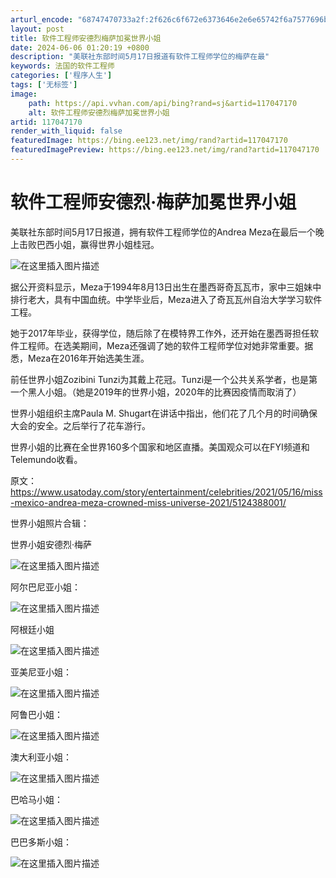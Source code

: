 ```yaml
---
arturl_encode: "68747470733a2f:2f626c6f672e6373646e2e6e65742f6a7577696b75616e672f:61727469636c652f64657461696c732f313137303437313730"
layout: post
title: 软件工程师安德烈梅萨加冕世界小姐
date: 2024-06-06 01:20:19 +0800
description: "美联社东部时间5月17日报道有软件工程师学位的梅萨在最"
keywords: 法国的软件工程师
categories: ['程序人生']
tags: ['无标签']
image:
    path: https://api.vvhan.com/api/bing?rand=sj&artid=117047170
    alt: 软件工程师安德烈梅萨加冕世界小姐
artid: 117047170
render_with_liquid: false
featuredImage: https://bing.ee123.net/img/rand?artid=117047170
featuredImagePreview: https://bing.ee123.net/img/rand?artid=117047170
---
```


# 软件工程师安德烈·梅萨加冕世界小姐

美联社东部时间5月17日报道，拥有软件工程师学位的Andrea Meza在最后一个晚上击败巴西小姐，赢得世界小姐桂冠。

![在这里插入图片描述](https://i-blog.csdnimg.cn/blog_migrate/9aa4705fcca281e352275eb0b84b5d91.png)

据公开资料显示，Meza于1994年8月13日出生在墨西哥奇瓦瓦市，家中三姐妹中排行老大，具有中国血统。中学毕业后，Meza进入了奇瓦瓦州自治大学学习软件工程。

她于2017年毕业，获得学位，随后除了在模特界工作外，还开始在墨西哥担任软件工程师。在选美期间，Meza还强调了她的软件工程师学位对她非常重要。据悉，Meza在2016年开始选美生涯。

前任世界小姐Zozibini Tunzi为其戴上花冠。Tunzi是一个公共关系学者，也是第一个黑人小姐。（她是2019年的世界小姐，2020年的比赛因疫情而取消了）

世界小姐组织主席Paula M. Shugart在讲话中指出，他们花了几个月的时间确保大会的安全。之后举行了花车游行。

世界小姐的比赛在全世界160多个国家和地区直播。美国观众可以在FYI频道和Telemundo收看。

原文：https://www.usatoday.com/story/entertainment/celebrities/2021/05/16/miss-mexico-andrea-meza-crowned-miss-universe-2021/5124388001/

世界小姐照片合辑：

世界小姐安德烈·梅萨
  
![在这里插入图片描述](https://i-blog.csdnimg.cn/blog_migrate/9e36cb17e202f1d4c91b50555af61189.png)
  
阿尔巴尼亚小姐：
  
![在这里插入图片描述](https://i-blog.csdnimg.cn/blog_migrate/9b560d80b04e6cf8bd32d0aa2d65e722.png)
  
阿根廷小姐
  
![在这里插入图片描述](https://i-blog.csdnimg.cn/blog_migrate/1967005ad1c4a898324d808ef6214baf.png)
  
亚美尼亚小姐：
  
![在这里插入图片描述](https://i-blog.csdnimg.cn/blog_migrate/baaea819d4f98a3de6311da418db6d16.png)
  
阿鲁巴小姐：
  
![在这里插入图片描述](https://i-blog.csdnimg.cn/blog_migrate/f862d28cefcf5e72ed195cb7919dfe1f.png)
  
澳大利亚小姐：
  
![在这里插入图片描述](https://i-blog.csdnimg.cn/blog_migrate/cee5483d9cc97a639b704b58b3cadd83.png)
  
巴哈马小姐：
  
![在这里插入图片描述](https://i-blog.csdnimg.cn/blog_migrate/a1a49d42d3cb2cdd1c3c3269da78f861.png)
  
巴巴多斯小姐：
  
![在这里插入图片描述](https://i-blog.csdnimg.cn/blog_migrate/a80b0153b1986fc4adf532927a6a1a95.png)